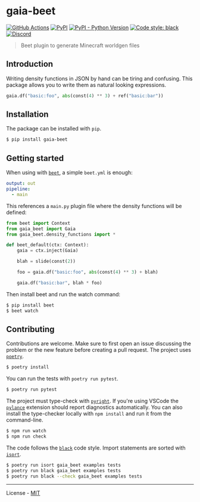 # gaia-beet

[![GitHub Actions](https://github.com/misode/gaia/workflows/CI/badge.svg)](https://github.com/misode/gaia-beet/actions)
[![PyPI](https://img.shields.io/pypi/v/gaia-beet.svg)](https://pypi.org/project/gaia-beet/)
[![PyPI - Python Version](https://img.shields.io/pypi/pyversions/gaia-beet.svg)](https://pypi.org/project/gaia-beet/)
[![Code style: black](https://img.shields.io/badge/code%20style-black-000000.svg)](https://github.com/ambv/black)
[![Discord](https://img.shields.io/discord/900530660677156924?color=7289DA&label=discord&logo=discord&logoColor=fff)](https://discord.gg/98MdSGMm8j)

> Beet plugin to generate Minecraft worldgen files

## Introduction

Writing density functions in JSON by hand can be tiring and confusing. This package allows you to write them as natural looking expressions.

```py
gaia.df("basic:foo", abs(const(4) ** 3) + ref("basic:bar"))
```

## Installation

The package can be installed with `pip`.

```bash
$ pip install gaia-beet
```

## Getting started

When using with [`beet`](https://github.com/mcbeet/beet), a simple `beet.yml` is enough:
```yaml
output: out
pipeline:
  - main
```

This references a `main.py` plugin file where the density functions will be defined:
```py
from beet import Context
from gaia_beet import Gaia
from gaia_beet.density_functions import *

def beet_default(ctx: Context):
    gaia = ctx.inject(Gaia)

    blah = slide(const(2))

    foo = gaia.df("basic:foo", abs(const(4) ** 3) + blah)

    gaia.df("basic:bar", blah * foo)
```

Then install beet and run the watch command:
```bash
$ pip install beet
$ beet watch
```

## Contributing

Contributions are welcome. Make sure to first open an issue discussing the problem or the new feature before creating a pull request. The project uses [`poetry`](https://python-poetry.org).

```bash
$ poetry install
```

You can run the tests with `poetry run pytest`.

```bash
$ poetry run pytest
```

The project must type-check with [`pyright`](https://github.com/microsoft/pyright). If you're using VSCode the [`pylance`](https://marketplace.visualstudio.com/items?itemName=ms-python.vscode-pylance) extension should report diagnostics automatically. You can also install the type-checker locally with `npm install` and run it from the command-line.

```bash
$ npm run watch
$ npm run check
```

The code follows the [`black`](https://github.com/psf/black) code style. Import statements are sorted with [`isort`](https://pycqa.github.io/isort/).

```bash
$ poetry run isort gaia_beet examples tests
$ poetry run black gaia_beet examples tests
$ poetry run black --check gaia_beet examples tests
```

---

License - [MIT](https://github.com/misode/gaia-beet/blob/main/LICENSE)
